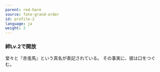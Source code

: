 ```yaml
---
parent: red-hare
source: fate-grand-order
id: profile-2
language: ja
weight: 2
---
```


### 絆Lv.2で開放

堂々と『赤兎馬』という真名が表記されている。
その事実に、彼は口をつぐむ。
